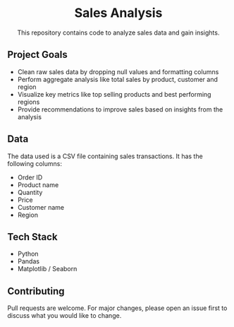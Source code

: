 <h1 align = "center">Sales Analysis</h1>

<p align="center">This repository contains code to analyze sales data and gain insights.</p>

## Project Goals

- Clean raw sales data by dropping null values and formatting columns
- Perform aggregate analysis like total sales by product, customer and region
- Visualize key metrics like top selling products and best performing regions
- Provide recommendations to improve sales based on insights from the analysis

## Data

The data used is a CSV file containing sales transactions. It has the following columns:

- Order ID
- Product name
- Quantity
- Price
- Customer name
- Region

## Tech Stack

- Python
- Pandas
- Matplotlib / Seaborn

## Contributing

Pull requests are welcome. For major changes, please open an issue first to discuss what you would like to change.

